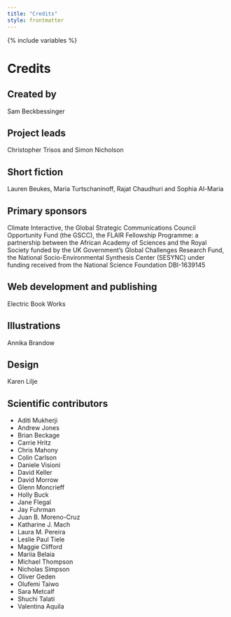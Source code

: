 ```yaml
---
title: "Credits"
style: frontmatter
---
```


{% include variables %}

# Credits

## Created by

Sam Beckbessinger

## Project leads

Christopher Trisos and Simon Nicholson

## Short fiction 

Lauren Beukes, Maria Turtschaninoff, Rajat Chaudhuri and Sophia Al-Maria

## Primary sponsors

Climate Interactive, the Global Strategic Communications Council Opportunity Fund (the GSCC), the FLAIR Fellowship Programme: a partnership between the African Academy of Sciences and the Royal Society funded by the UK Government’s Global Challenges Research Fund, the National Socio-Environmental Synthesis Center (SESYNC) under funding received from the National Science Foundation DBI-1639145

## Web development and publishing

Electric Book Works

## Illustrations

Annika Brandow

## Design

Karen Lilje

## Scientific contributors

- Aditi Mukherji
- Andrew Jones
- Brian Beckage
- Carrie Hritz
- Chris Mahony
- Colin Carlson
- Daniele Visioni
- David Keller
- David Morrow
- Glenn Moncrieff
- Holly Buck
- Jane Flegal
- Jay Fuhrman
- Juan B. Moreno-Cruz
- Katharine J. Mach
- Laura M. Pereira
- Leslie Paul Tiele
- Maggie Clifford
- Mariia Belaia
- Michael Thompson
- Nicholas Simpson
- Oliver Geden
- Olufemi Taiwo
- Sara Metcalf
- Shuchi Talati
- Valentina Aquila
